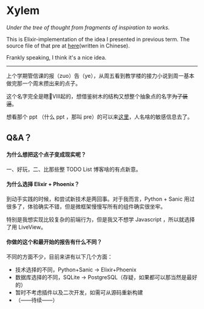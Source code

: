 # Xylem

*Under the tree of thought from fragments of inspiration to works.*

This is Elixir-implementation of the idea I presented in previous term.
The source file of that pre at [here](/docs/raw_pre/Slides.pdf)(written in Chinese).

Frankly speaking, I think it's a nice idea.

---

上个学期管信课的报（zuo）告（ye），从周五看到教学楼的接力小说到周一基本做完那一个周末攒出来的点子。

这个名字完全是瞎🐓Ⅷ起的，想借鉴树木的结构又想整个抽象点的名字~~为了装逼~~。

想看那个 ppt （什么 ppt ，那叫 pre）的可以来[这里](/docs/raw_pre/Slides.pdf)，人名啥的敏感信息去了。

## Q&A？

#### 为什么想把这个点子变成现实呢？

一、好玩，二、比那些整 TODO List 博客啥的有点新意。

#### 为什么选择 Elixir + Phoenix？

到动手实践的时候，和尝试新技术是两回事。对于我而言，Python + Sanic 用过很多了，体验确实不错，但是微框架慢慢写所有的组件确实很坐牢。

特别是我想实现比较复杂的前端行为，但是我又不想学 Javascript ，所以就选择了用 LiveView。

#### 你做的这个和最开始的报告有什么不同？

不同的方面不少，目前来讲有以下几个方面：

- 技术选择的不同，Python+Sanic -> Elixir+Phoenix
- 数据库选择的不同，SQLite -> PostgreSQL（存疑，如果都可以那当然是最好的）
- 暂时不考虑插件以及二次开发，如需可从源码重新构建
- （——待续——）

